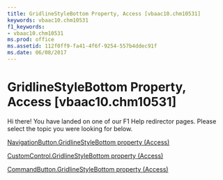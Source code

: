 ```yaml
---
title: GridlineStyleBottom Property, Access [vbaac10.chm10531]
keywords: vbaac10.chm10531
f1_keywords:
- vbaac10.chm10531
ms.prod: office
ms.assetid: 112f0ff9-fa41-4f6f-9254-557b4ddec91f
ms.date: 06/08/2017
---
```



# GridlineStyleBottom Property, Access [vbaac10.chm10531]

Hi there! You have landed on one of our F1 Help redirector pages. Please select the topic you were looking for below.

[NavigationButton.GridlineStyleBottom property (Access)](http://msdn.microsoft.com/library/1b20284b-559a-d06c-8a24-2ecd6dcd7837%28Office.15%29.aspx)

[CustomControl.GridlineStyleBottom property (Access)](http://msdn.microsoft.com/library/6cacbac2-3960-3f3e-45a1-d5b0d8fd3ac0%28Office.15%29.aspx)

[CommandButton.GridlineStyleBottom property (Access)](http://msdn.microsoft.com/library/77ee45fb-5dde-2925-d88b-da62a6f9ed27%28Office.15%29.aspx)


